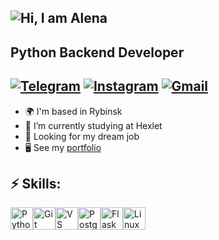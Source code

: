 ![Hi, I am Alena](https://github.com/user-attachments/assets/64f5be6b-d5a9-4d32-9435-7d5d599463c0)
----------------
Python Backend Developer
----------------
[![Telegram](https://img.shields.io/badge/Telegram-2CA5E0?style=for-the-badge&logo=telegram&logoColor=white)](https://t.me/alenavino1996)
[![Instagram](https://img.shields.io/badge/Instagram-%23E4405F.svg?style=for-the-badge&logo=Instagram&logoColor=white)](https://www.instagram.com/alenka.vino/)
[![Gmail](https://img.shields.io/badge/Gmail-D14836?style=for-the-badge&logo=gmail&logoColor=white)](mailto:mail@alenavino1996@gmail.com)
----------------
- 🌍  I'm based in Rybinsk
- 🌱 I’m currently studying at Hexlet
- 🔭 Looking for my dream job
- 🖥️  See my [portfolio](https://cv.hexlet.io/ru/resumes/3878)
## ⚡ Skills:
<p align="left">
<a href="https://www.python.org/" target="_blank" rel="noreferrer"><img src="https://raw.githubusercontent.com/danielcranney/readme-generator/main/public/icons/skills/python-colored.svg" width="36" height="36" alt="Python" /></a><a href="https://git-scm.com/" target="_blank" rel="noreferrer"><img src="https://raw.githubusercontent.com/danielcranney/readme-generator/main/public/icons/skills/git-colored.svg" width="36" height="36" alt="Git" /></a><a href="https://code.visualstudio.com/" target="_blank" rel="noreferrer"><img src="https://raw.githubusercontent.com/danielcranney/readme-generator/main/public/icons/skills/visualstudiocode.svg" width="36" height="36" alt="VS Code" /></a><a href="https://www.postgresql.org/" target="_blank" rel="noreferrer"><img src="https://raw.githubusercontent.com/danielcranney/readme-generator/main/public/icons/skills/postgresql-colored.svg" width="36" height="36" alt="PostgreSQL" /></a><a href="https://flask.palletsprojects.com/en/2.0.x/" target="_blank" rel="noreferrer"><img src="https://raw.githubusercontent.com/danielcranney/readme-generator/main/public/icons/skills/flask-colored.svg" width="36" height="36" alt="Flask" /></a><a href="https://www.linux.org" target="_blank" rel="noreferrer"><img src="https://raw.githubusercontent.com/danielcranney/readme-generator/main/public/icons/skills/linux-colored.svg" width="36" height="36" alt="Linux" /></a>
</p>
